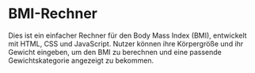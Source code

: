 # BMI-Rechner
Dies ist ein einfacher Rechner für den Body Mass Index (BMI), entwickelt mit HTML, CSS und JavaScript.   Nutzer können ihre Körpergröße und ihr Gewicht eingeben, um den BMI zu berechnen und eine passende Gewichtskategorie angezeigt zu bekommen.
